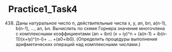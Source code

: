 # Practice1_Task4
438. Даны натуральное число n, действительные числа х, у, аn, bn, а(n-1), b(n-1), ..., аn, Ьn. 
Вычислить по схеме Горнера значение многочлена с комплексными коэффициентами 
(an + ibn) (x + iy)^n + (a(n-1) + ib(n-1))(x+iy)^(n-l)+ ... +(a0+ib0).
(Определить процедуры выполнения арифметических операций над комплексными числами.) 
